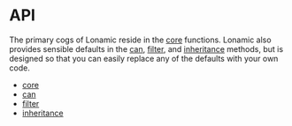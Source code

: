 # API

The primary cogs of Lonamic reside in the [core](/api/core.md) functions. Lonamic also provides sensible defaults in the [can](/api/can.md), [filter](/api/filter.md), and [inheritance](/api/inheritance.md) methods, but is designed so that you can easily replace any of the defaults with your own code.

* [core](/api/core.md)
* [can](/api/can.md)
* [filter](/api/filter.md)
* [inheritance](/api/inheritance.md)



